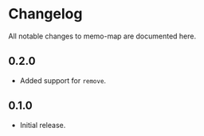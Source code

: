 # Changelog

All notable changes to memo-map are documented here.

## 0.2.0

* Added support for `remove`.

## 0.1.0

* Initial release.
